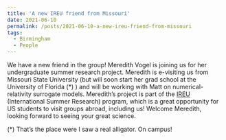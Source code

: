 ```yaml
---
title: 'A new IREU friend from Missouri'
date: 2021-06-10
permalink: /posts/2021-06-10-a-new-ireu-friend-from-missouri
tags:
  - Birmingham
  - People
---
```


We have a new friend in the group! Meredith Vogel is joining us for her undergraduate summer research project. Meredith is e-visiting us from Missouri State University (but will soon start her grad school at the University of Florida (*) ) and will be working with Matt on numerical-relativity surrogate models. Meredith’s project is part of the [IREU](<http://www.phys.ufl.edu/ireu/>) (International Summer Research) program, which is a great opportunity for US students to visit groups abroad, including us! Welcome Meredith, looking forward to seeing your great science.

(*) That’s the place were I saw a real alligator. On campus!

